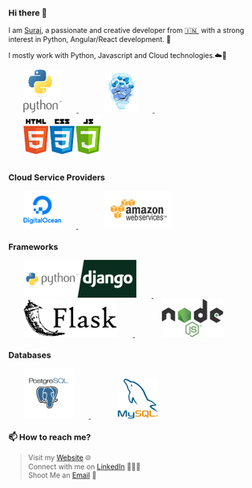 ### Hi there 👋

<!--
**surajsnanavare/surajsnanavare** is a ✨ _special_ ✨ repository because its `README.md` (this file) appears on your GitHub profile.
-->

I am [Suraj](https://www.surajnanavare.com/), a passionate and creative developer from [🇮🇳 ](https://en.wikipedia.org/wiki/India)&nbsp;with a strong interest in Python, Angular/React development. 🎯

I mostly work with Python, Javascript and Cloud technologies.☁️🚀

<p float="left">
  <a href="https://www.python.org/" target="_blank" >
    <img src="https://raw.githubusercontent.com/surajsnanavare/surajsnanavare/master/assets/python.png"  height="85"  style="margin:0px 30px;"/>
  </a> &nbsp; &nbsp; &nbsp;
  <a href="https://www.docker.com/" target="_blank" >
    <img src="https://raw.githubusercontent.com/surajsnanavare/surajsnanavare/master/assets/docker.gif"  height="80"   style="margin:0px 30px;"/> 
  </a>&nbsp; &nbsp; &nbsp;
  <a href="https://www.w3.org/wiki/The_web_standards_model_-_HTML_CSS_and_JavaScript" target="_blank" >
    <img src="https://raw.githubusercontent.com/surajsnanavare/surajsnanavare/master/assets/web.png" height="90"  style="margin:0px 30px;"/>
  </a>
 </p>
  
### Cloud Service Providers
  
 <p float="left">
  <a href="https://m.do.co/c/9df45e9482dc" target="_blank" >
    <img src="https://raw.githubusercontent.com/surajsnanavare/surajsnanavare/master/assets/do.png"  height="75" style="margin:0px 30px;" />
  </a> &nbsp; &nbsp; &nbsp;

  <a href="https://aws.amazon.com/" target="_blank" >
    <img src="https://raw.githubusercontent.com/surajsnanavare/surajsnanavare/master/assets/aws.gif"  height="75" style="margin:0px 30px;"/>
  </a>
 </p>

### Frameworks

 <p float="left">
    <a href="https://www.djangoproject.com/" target="_blank" >
    <img src="https://raw.githubusercontent.com/surajsnanavare/surajsnanavare/master/assets/pydjango.png"  height="75" style="margin:0px 30px;" />
  </a> &nbsp; &nbsp; &nbsp;

  <a href="https://flask.palletsprojects.com/" target="_blank" >
    <img src="https://raw.githubusercontent.com/surajsnanavare/surajsnanavare/master/assets/flask.png"  height="75" style="margin:0px 30px;"/>
  </a>&nbsp; &nbsp; &nbsp;

  <a href="https://nodejs.org/en/" target="_blank" >
    <img src="https://raw.githubusercontent.com/surajsnanavare/surajsnanavare/master/assets/nodejs.png"  height="75" style="margin:0px 30px;" />
  </a> 

 </p>

### Databases
  
 <p float="left">
  <a href="https://www.postgresql.org/" target="_blank" >
    <img src="https://raw.githubusercontent.com/surajsnanavare/surajsnanavare/master/assets/postgresql.gif" height="100" style="margin:0px 30px;"/>
  </a>&nbsp; &nbsp; &nbsp;

  <a href="https://www.mysql.com/" target="_blank" >
    <img src="https://raw.githubusercontent.com/surajsnanavare/surajsnanavare/master/assets/mysql.png" width="80" style="margin:0px 30px;"/>
  </a>
</p>

### 📫 How to reach me? 
  > Visit my [Website](https://www.surajnanavare.com) 🌐 <br>
  > Connect with me on [LinkedIn](https://www.linkedin.com/in/surajsnanavare/) 👨🏻‍💻 <br>
  > Shoot Me an [Email](mailto:surajsnanavare@gmail.com) 💌 <br>
